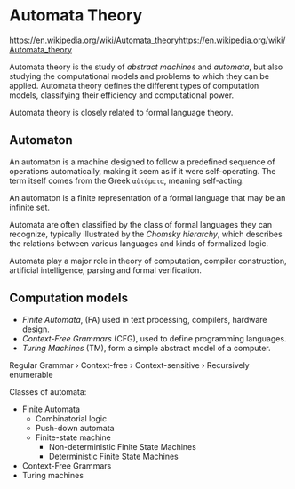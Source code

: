 # Automata Theory

https://en.wikipedia.org/wiki/Automata_theoryhttps://en.wikipedia.org/wiki/Automata_theory

Automata theory is the study of *abstract machines* and *automata*, but also studying the computational models and problems to which they can be applied. Automata theory defines the different types of computation models, classifying their efficiency and computational power.

Automata theory is closely related to formal language theory. 


## Automaton
An automaton is a machine designed to follow a predefined sequence of operations automatically, making it seem as if it were self-operating. The term itself comes from the Greek `αὐτόματα`, meaning self-acting.

An automaton is a finite representation of a formal language that may be an infinite set.

Automata are often classified by the class of formal languages they can recognize, typically illustrated by the *Chomsky hierarchy*, which describes the relations between various languages and kinds of formalized logic.

Automata play a major role in theory of computation, compiler construction, artificial intelligence, parsing and formal verification.


## Computation models
- *Finite Automata*, (FA) used in text processing, compilers, hardware design.
- *Context-Free Grammars* (CFG), used to define programming languages.
- *Turing Machines* (TM), form a simple abstract model of a computer.


Regular Grammar 
› Context-free 
› Context-sensitive 
› Recursively enumerable



Classes of automata:
- Finite Automata
  - Combinatorial logic
  - Push-down automata
  - Finite-state machine
    - Non-deterministic Finite State Machines
    - Deterministic Finite State Machines
- Context-Free Grammars
- Turing machines
